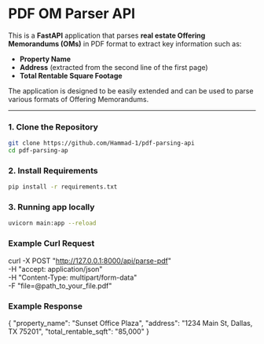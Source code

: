 # PDF OM Parser API

This is a **FastAPI** application that parses **real estate Offering Memorandums (OMs)** in PDF format to extract key information such as:

- **Property Name**
- **Address** (extracted from the second line of the first page)
- **Total Rentable Square Footage**

The application is designed to be easily extended and can be used to parse various formats of Offering Memorandums.

---

### 1. Clone the Repository

```bash
git clone https://github.com/Hammad-1/pdf-parsing-api
cd pdf-parsing-ap
```

### 2. Install Requirements

```bash
pip install -r requirements.txt
```

### 3. Running app locally

```bash
uvicorn main:app --reload
```


### Example Curl Request

curl -X POST "http://127.0.0.1:8000/api/parse-pdf" \
  -H "accept: application/json" \
  -H "Content-Type: multipart/form-data" \
  -F "file=@path_to_your_file.pdf"


### Example Response

{
  "property_name": "Sunset Office Plaza",
  "address": "1234 Main St, Dallas, TX 75201",
  "total_rentable_sqft": "85,000"
}